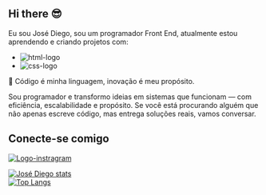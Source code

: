 ## Hi there :sunglasses:

Eu sou José Diego, sou um programador Front End, atualmente estou aprendendo e criando projetos com:

- <img src="https://img.shields.io/badge/HTML-239120?style=for-the-badge&logo=html5&logoColor=white" alt="html-logo"/>
- <img src="https://img.shields.io/badge/CSS-239120?&style=for-the-badge&logo=css3&logoColor=white" alt="css-logo"/>

🚀 Código é minha linguagem, inovação é meu propósito.

Sou programador e transformo ideias em sistemas que funcionam — com eficiência, escalabilidade e propósito.
Se você está procurando alguém que não apenas escreve código, mas entrega soluções reais, vamos conversar.
## <h2>Conecte-se comigo</h2>

[![Logo-instragram](https://img.freepik.com/vetores-premium/logotipo-de-midia-social-de-contorno-preto_197792-2416.jpg?semt=ais_hybrid&w=50)](https://www.instagram.com/jodiego49/?next=%2F)
<br>

[![José Diego stats](https://github-readme-stats.vercel.app/api?username=JoseDiego021)](https://github.com/anuraghazra/github-readme-stats)
<br>
[![Top Langs](https://github-readme-stats.vercel.app/api/top-langs/?username=JoseDiego021)](https://github.com/anuraghazra/github-readme-stats)
